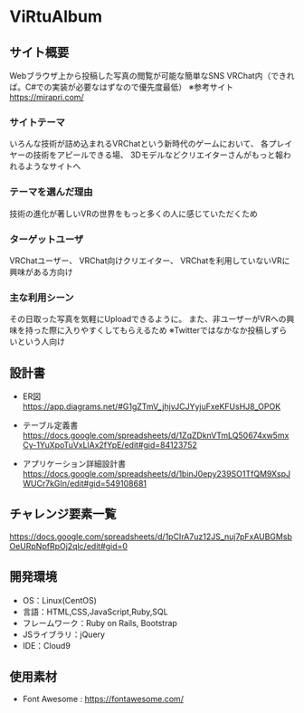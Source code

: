 # ViRtuAlbum

## サイト概要
Webブラウザ上から投稿した写真の閲覧が可能な簡単なSNS
VRChat内（できれば。C#での実装が必要なはずなので優先度最低）
※参考サイト　https://mirapri.com/

### サイトテーマ
いろんな技術が詰め込まれるVRChatという新時代のゲームにおいて、
各プレイヤーの技術をアピールできる場、
3Dモデルなどクリエイターさんがもっと報われるようなサイトへ

### テーマを選んだ理由
技術の進化が著しいVRの世界をもっと多くの人に感じていただくため

### ターゲットユーザ
VRChatユーザー、
VRChat向けクリエイター、
VRChatを利用していないVRに興味がある方向け

### 主な利用シーン
その日取った写真を気軽にUploadできるように。
また、非ユーザーがVRへの興味を持った際に入りやすくしてもらえるため
※Twitterではなかなか投稿しずらいという人向け

## 設計書
- ER図
https://app.diagrams.net/#G1gZTmV_jhjvJCJYyjuFxeKFUsHJ8_OPOK

- テーブル定義書
https://docs.google.com/spreadsheets/d/1ZqZDknVTmLQ50674xw5mxCy-1YuXpoTuVxLlAx2fYpE/edit#gid=84123752

- アプリケーション詳細設計書
https://docs.google.com/spreadsheets/d/1binJ0epy239SO1TfQM9XspJWUCr7kGIn/edit#gid=549108681


## チャレンジ要素一覧
https://docs.google.com/spreadsheets/d/1pCIrA7uz12JS_nuj7pFxAUBGMsbOeURpNpfRpOj2qlc/edit#gid=0

## 開発環境
- OS：Linux(CentOS)
- 言語：HTML,CSS,JavaScript,Ruby,SQL
- フレームワーク：Ruby on Rails, Bootstrap
- JSライブラリ：jQuery
- IDE：Cloud9

## 使用素材
- Font Awesome : https://fontawesome.com/
